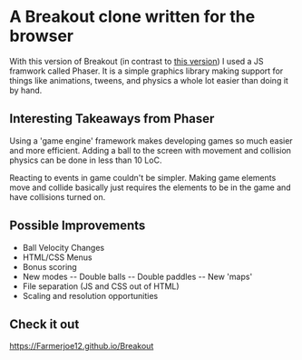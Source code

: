 # A Breakout clone written for the browser

With this version of Breakout (in contrast to [this version](http://github.com/Farmerjoe12/MDN_Game)) I used a JS framwork called Phaser. It is a simple graphics library making support for things like animations, tweens, and physics a whole lot easier than doing it by hand.

## Interesting Takeaways from Phaser

Using a 'game engine' framework makes developing games so much easier and more efficient. Adding a ball to the screen with movement and collision physics can be done in less than 10 LoC.

Reacting to events in game couldn't be simpler. Making game elements move and collide basically just requires the elements to be in the game and have collisions turned on.

## Possible Improvements

- Ball Velocity Changes
- HTML/CSS Menus
- Bonus scoring
- New modes
-- Double balls
-- Double paddles
-- New 'maps'
- File separation (JS and CSS out of HTML)
- Scaling and resolution opportunities

## Check it out 

https://Farmerjoe12.github.io/Breakout
